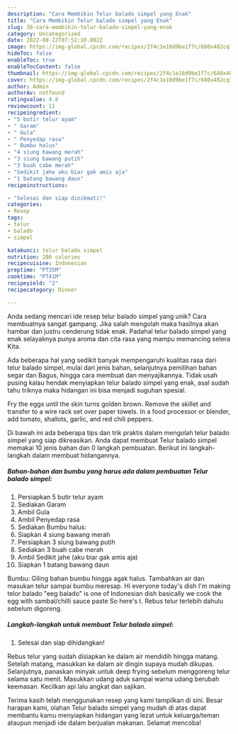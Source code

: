 ```yaml
---
description: "Cara Membikin Telur balado simpel yang Enak"
title: "Cara Membikin Telur balado simpel yang Enak"
slug: 38-cara-membikin-telur-balado-simpel-yang-enak
category: Uncategorized
date: 2022-08-22T07:52:10.882Z
image: https://img-global.cpcdn.com/recipes/2f4c1e18d9be1f7c/680x482cq70/telur-balado-simpel-foto-resep-utama.jpg
hideToc: false
enableToc: true
enableTocContent: false
thumbnail: https://img-global.cpcdn.com/recipes/2f4c1e18d9be1f7c/680x482cq70/telur-balado-simpel-foto-resep-utama.jpg
cover: https://img-global.cpcdn.com/recipes/2f4c1e18d9be1f7c/680x482cq70/telur-balado-simpel-foto-resep-utama.jpg
author: Admin
authorAv: notfound
ratingvalue: 4.8
reviewcount: 11
recipeingredient:
- "5 butir telur ayam"
- " Garam"
- " Gula"
- " Penyedap rasa"
- " Bumbu halus"
- "4 siung bawang merah"
- "3 siung bawang putih"
- "3 buah cabe merah"
- "Sedikit jahe aku biar gak amis aja"
- "1 batang bawang daun"
recipeinstructions:

- "Selesai dan siap dinikmati!"
categories:
- Resep
tags:
- telur
- balado
- simpel

katakunci: telur balado simpel 
nutrition: 286 calories
recipecuisine: Indonesian
preptime: "PT35M"
cooktime: "PT41M"
recipeyield: "2"
recipecategory: Dinner

---
```





Anda sedang mencari ide resep telur balado simpel yang unik? Cara membuatnya sangat gampang. Jika salah mengolah maka hasilnya akan hambar dan justru cenderung tidak enak. Padahal telur balado simpel yang enak selayaknya punya aroma dan cita rasa yang mampu memancing selera Kita.





Ada beberapa hal yang sedikit banyak mempengaruhi kualitas rasa dari telur balado simpel, mulai dari jenis bahan, selanjutnya pemilihan bahan segar dan Bagus, hingga cara membuat dan menyajikannya. Tidak usah pusing kalau hendak menyiapkan telur balado simpel yang enak,      asal sudah tahu triknya maka hidangan ini bisa menjadi suguhan spesial.














Fry the eggs until the skin turns golden brown. Remove the skillet and transfer to a wire rack set over paper towels. In a food processor or blender, add tomato, shallots, garlic, and red chili peppers.






Di bawah ini ada beberapa tips dan trik praktis dalam mengolah telur balado simpel yang siap dikreasikan. Anda dapat membuat Telur balado simpel memakai 10 jenis bahan dan 0 langkah pembuatan. Berikut ini langkah-langkah dalam membuat hidangannya.

<!--inarticleads1-->

##### Bahan-bahan dan bumbu yang harus ada dalam pembuatan Telur balado simpel:

1. Persiapkan 5 butir telur ayam
1. Sediakan  Garam
1. Ambil  Gula
1. Ambil  Penyedap rasa
1. Sediakan  Bumbu halus:
1. Siapkan 4 siung bawang merah
1. Persiapkan 3 siung bawang putih
1. Sediakan 3 buah cabe merah
1. Ambil Sedikit jahe (aku biar gak amis aja)
1. Siapkan 1 batang bawang daun


Bumbu: Giling bahan bumbu hingga agak halus. Tambahkan air dan masukan telur sampai bumbu meresap. Hi everyone today&#39;s dish I&#39;m making telor balado &#34;eeg balado&#34; is one of Indonesian dish basically we cook the egg with sambal/chilli sauce paste So here&#39;s t. Rebus telur terlebih dahulu sebelum digoreng. 

<!--inarticleads2-->

##### Langkah-langkah untuk membuat Telur balado simpel:


1. Selesai dan siap dihidangkan!

Rebus telur yang sudah disiapkan ke dalam air mendidih hingga matang. Setelah matang, masukkan ke dalam air dingin supaya mudah dikupas. Selanjutnya, panaskan minyak untuk deep frying sebelum menggoreng telur selama satu menit. Masukkan udang aduk sampai warna udang berubah keemasan. Kecilkan api lalu angkat dan sajikan. 

Terima kasih telah menggunakan resep yang kami tampilkan di sini. Besar harapan kami, olahan Telur balado simpel yang mudah di atas dapat membantu kamu menyiapkan hidangan yang lezat untuk keluarga/teman ataupun menjadi ide dalam berjualan makanan. Selamat mencoba!

